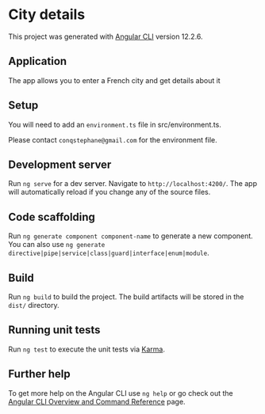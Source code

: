 # City details

This project was generated with [Angular CLI](https://github.com/angular/angular-cli) version 12.2.6.

## Application
The app allows you to enter a French city and get details about it

## Setup
You will need to add an `environment.ts` file in src/environment.ts.

Please contact `conqstephane@gmail.com` for the environment file.

## Development server

Run `ng serve` for a dev server. Navigate to `http://localhost:4200/`. The app will automatically reload if you change any of the source files.

## Code scaffolding

Run `ng generate component component-name` to generate a new component. You can also use `ng generate directive|pipe|service|class|guard|interface|enum|module`.

## Build

Run `ng build` to build the project. The build artifacts will be stored in the `dist/` directory.

## Running unit tests

Run `ng test` to execute the unit tests via [Karma](https://karma-runner.github.io).

## Further help

To get more help on the Angular CLI use `ng help` or go check out the [Angular CLI Overview and Command Reference](https://angular.io/cli) page.
